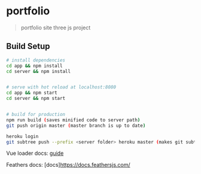 # portfolio

> portfolio site three js project

## Build Setup

``` bash
# install dependencies
cd app && npm install
cd server && npm install


# serve with hot reload at localhost:8080
cd app && npm start
cd server && npm start


# build for production
npm run build (saves minified code to server path)
git push origin master (master branch is up to date)

heroku login
git subtree push --prefix <server folder> heroku master (makes git subtree repo of server path)

```

Vue loader docs: [guide](http://vuejs-templates.github.io/webpack/)

Feathers docs: [docs]https://docs.feathersjs.com/
